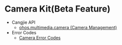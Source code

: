# Camera Kit(Beta Feature)
- Cangjie API
    - [ohos.multimedia.camera (Camera Management)](cj-apis-multimedia-camera.md)
- Error Codes
    - [Camera Error Codes](../errorcodes/cj-errorcode-multimedia-camera.md)